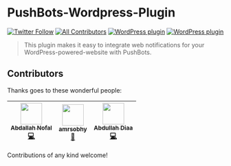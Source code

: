 # PushBots-Wordpress-Plugin

[![Twitter Follow](https://img.shields.io/twitter/follow/pushbots.svg?style=social&label=Follow&style=plastic)](https://twitter.com/pushbots)
[![All Contributors](https://img.shields.io/badge/all_contributors-3-orange.svg?style=flat-square)](#contributors)
[![WordPress plugin](https://img.shields.io/wordpress/plugin/dt/pushbots-web-push-notifications.svg)](pushbots-web-push-notifications)
[![WordPress plugin](https://img.shields.io/wordpress/plugin/v/pushbots-web-push-notifications.svg)](https://wordpress.org/plugins/pushbots-web-push-notifications/)

> This plugin makes it easy to integrate web notifications for your WordPress-powered-website with PushBots. 

## Contributors

Thanks goes to these wonderful people:

<!-- ALL-CONTRIBUTORS-LIST:START - Do not remove or modify this section -->
| [<img src="https://avatars0.githubusercontent.com/u/4125944?v=4" width="50px;"/><br /><sub><b>Abdallah Nofal</b></sub>](https://www.facebook.com/abdullah.nofall)<br />[💻](https://github.com/PushBots/PushBots-Wordpress-Plugin/commits?author=AbdallahNofal "Code") | [<img src="https://avatars0.githubusercontent.com/u/6784122?v=4" width="50px;"/><br /><sub><b>amrsobhy</b></sub>](http://amrsobhy.com)<br />[🔌](#plugin-amrsobhy "Plugin/utility libraries") | [<img src="https://avatars2.githubusercontent.com/u/733794?v=4" width="50px;"/><br /><sub><b>Abdullah Diaa</b></sub>](https://abdullahdiaa.com)<br />[💻](https://github.com/PushBots/PushBots-Wordpress-Plugin/commits?author=AbdullahDiaa "Code") | 
| :---: | :---: | :---: | 
<!-- ALL-CONTRIBUTORS-LIST:END -->

Contributions of any kind welcome!
